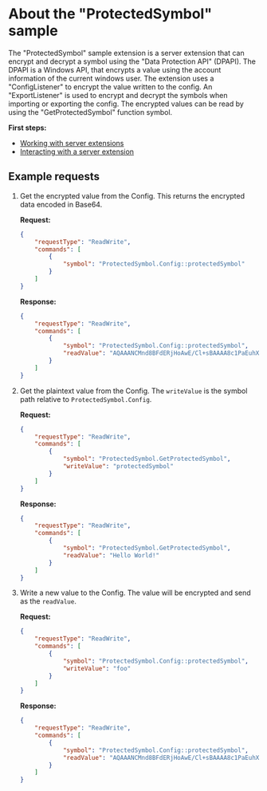 # About the "ProtectedSymbol" sample

The "ProtectedSymbol" sample extension is a server extension that can encrypt and decrypt a symbol using the "Data Protection API" (DPAPI). The DPAPI is a Windows API, that encrypts a value using the account information of the current windows user. The extension uses a "ConfigListener" to encrypt the value written to the config. An "ExportListener" is used to encrypt and decrypt the symbols when importing or exporting the config. The encrypted values can be read by using the "GetProtectedSymbol" function symbol.

**First steps:**

- [Working with server extensions](../../resources/WorkingWithServerExtensions.md)
- [Interacting with a server extension](../../resources/InteractingWithServerExtensions.md)

## Example requests

1. Get the encrypted value from the Config. This returns the encrypted data encoded in Base64.

    **Request:**

    ```json
    {
        "requestType": "ReadWrite",
        "commands": [
            {
                "symbol": "ProtectedSymbol.Config::protectedSymbol"
            }
        ]
    }
    ```

    **Response:**

    ```json
    {
        "requestType": "ReadWrite",
        "commands": [
            {
                "symbol": "ProtectedSymbol.Config::protectedSymbol",
                "readValue": "AQAAANCMnd8BFdERjHoAwE/Cl+sBAAAA8c1PaEuhXkCpHF+qpjL2wwAAAAACAAAAAAADZgAAwAAAABAAAADiYYHxmmGtgYcOjFJIye1bAAAAAASAAACgAAAAEAAAAD4p7UaGEtX53kl4GiXVZ4UQAAAAd8c0HLEqV2iwP8xfUUehJBQAAACcF3uxtiZ4lDgdFFP3zx6Ry6y1cQ=="
            }
        ]
    }
    ```

2. Get the plaintext value from the Config. The `writeValue` is the symbol path relative to `ProtectedSymbol.Config`.  

    **Request:**

    ```json
    {
        "requestType": "ReadWrite",
        "commands": [
            {
                "symbol": "ProtectedSymbol.GetProtectedSymbol",
                "writeValue": "protectedSymbol"
            }
        ]
    }
    ```

    **Response:**

    ```json
    {
        "requestType": "ReadWrite",
        "commands": [
            {
                "symbol": "ProtectedSymbol.GetProtectedSymbol",
                "readValue": "Hello World!"
            }
        ]
    }
    ```

3. Write a new value to the Config. The value will be encrypted and send as the `readValue`.

    **Request:**

    ```json
    {
        "requestType": "ReadWrite",
        "commands": [
            {
                "symbol": "ProtectedSymbol.Config::protectedSymbol",
                "writeValue": "foo"
            }
        ]
    }
    ```

    **Response:**

    ```json
    {
        "requestType": "ReadWrite",
        "commands": [
            {
                "symbol": "ProtectedSymbol.Config::protectedSymbol",
                "readValue": "AQAAANCMnd8BFdERjHoAwE/Cl+sBAAAA8c1PaEuhXkCpHF+qpjL2wwAAAAACAAAAAAADZgAAwAAAABAAAAA3a9/RemG4t5RELENUAMBfAAAAAASAAACgAAAAEAAAAIQDkjmP+wMiq5djrFq0lOoIAAAAjjcCVpqRdMMUAAAA+A3QYXBZnzckW8MQoMs4rca5u74="
            }
        ]
    }
    ```
